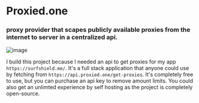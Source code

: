 # Proxied.one 
### proxy provider that scapes publicly available proxies from the internet to server in a centralized api.

![image](https://github.com/user-attachments/assets/513be87e-3b87-4e53-9ba7-e681e425bcee)


I build this project because I needed an api to get proxies for my app ```https://surfshield.me/```.
It's a full stack application that anyone could use by fetching from ```https://api.proxied.one/get-proxies```.
It's completely free to use, but you can purchase an api key to remove amount limits. You could also get an unlimted experience by self hosting as the project is completely open-source.

